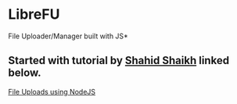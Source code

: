 # LibreFU
File Uploader/Manager built with JS*

## Started with tutorial by [Shahid Shaikh](https://codeforgeek.com/about/) linked below.

[File Uploads using NodeJS](https://codeforgeek.com/2014/11/file-uploads-using-node-js/)
